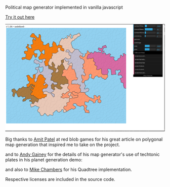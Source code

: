 Political map generator implemented in vanilla javascript

[Try it out here](https://coryleeio.github.io/political-map-generator/)

![Picture of Map Generator](https://github.com/coryleeio/political-map-generator/blob/assets/example.png)

Big thanks to [Amit Patel](http://www-cs-students.stanford.edu/~amitp/game-programming/polygon-map-generation/) at red blob games for his great article on polygonal map generation that inspired me to take on the project.

and to [Andy Gainey](http://experilous.com/1/blog/post/procedural-planet-generation) for the details of his map generator's use of techtonic plates in his planet generation demo:

and also to
[Mike Chambers](http://www.mikechambers.com/blog/2011/03/21/javascript-quadtree-implementation/) for his Quadtree implementation.


Respective licenses are included in the source code.
